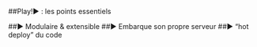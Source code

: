 ##Play!► : les points essentiels

##► Modulaire & extensible
##► Embarque son propre serveur
##► “hot deploy” du code

